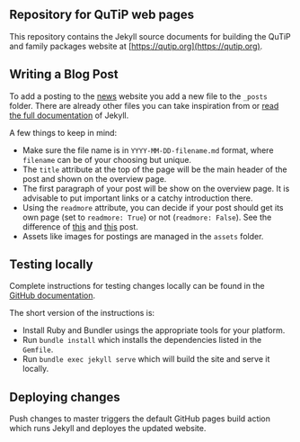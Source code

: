 Repository for QuTiP web pages
------------------------------

This repository contains the Jekyll source documents for building the
QuTiP and family packages website at [https://qutip.org](https://qutip.org).

Writing a Blog Post
-------------------

To add a posting to the [news](https://qutip.org/news) website you add a new file to the `_posts` folder.
There are already other files you can take inspiration from or [read the full documentation](https://jekyllrb.com/docs/step-by-step/08-blogging/) of Jekyll.

A few things to keep in mind:

- Make sure the file name is in `YYYY-MM-DD-filename.md` format, where `filename` can be of your choosing but unique.
- The `title` attribute at the top of the page will be the main header of the post and shown on the overview page.
- The first paragraph of your post will be show on the overview page. It is advisable to put important links or a catchy introduction there.
- Using the `readmore` attribute, you can decide if your post should get its own page (set to `readmore: True`) or not (`readmore: False`). See the difference of [this](/news/#new-website) and [this](/news/#qutip5-release) post.
- Assets like images for postings are managed in the `assets` folder.

Testing locally
---------------

Complete instructions for testing changes locally can be found in the
[GitHub documentation](https://docs.github.com/en/pages/setting-up-a-github-pages-site-with-jekyll/testing-your-github-pages-site-locally-with-jekyll).

The short version of the instructions is:

 - Install Ruby and Bundler usings the appropriate tools for your platform.
 - Run `bundle install` which installs the dependencies listed in the `Gemfile`.
 - Run `bundle exec jekyll serve` which will build the site and serve it locally.

Deploying changes
-----------------

Push changes to master triggers the default GitHub pages build action which
runs Jekyll and deployes the updated website.

